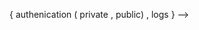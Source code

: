 <!-- <!-- 1. Middlewares
2. routes
3. crypto module
3. fs -->

{
    authenication ( private , public) , logs 
} -->